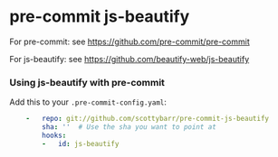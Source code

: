 # pre-commit js-beautify
For pre-commit: see https://github.com/pre-commit/pre-commit

For js-beautify: see https://github.com/beautify-web/js-beautify


### Using js-beautify with pre-commit

Add this to your `.pre-commit-config.yaml`:
```yaml
    -   repo: git://github.com/scottybarr/pre-commit-js-beautify
        sha: ''  # Use the sha you want to point at
        hooks:
        -   id: js-beautify
```
